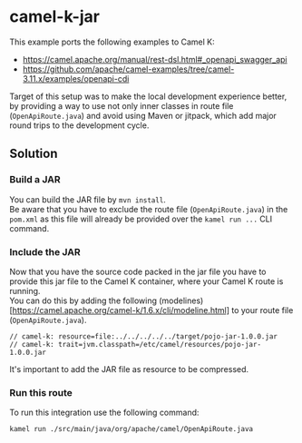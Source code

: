 # camel-k-jar
This example ports the following examples to Camel K:
- https://camel.apache.org/manual/rest-dsl.html#_openapi_swagger_api
- https://github.com/apache/camel-examples/tree/camel-3.11.x/examples/openapi-cdi

Target of this setup was to make the local development experience better,
by providing a way to use not only inner classes in route file (`OpenApiRoute.java`) and avoid using
Maven or jitpack, which add major round trips to the development cycle.

## Solution
### Build a JAR
You can build the JAR file by `mvn install`.  
Be aware that you have to exclude the route file (`OpenApiRoute.java`) in the `pom.xml` as this file will already be provided over the
`kamel run ...` CLI command.

### Include the JAR
Now that you have the source code packed in the jar file you have to provide this jar file to the Camel K container,
where your Camel K route is running.  
You can do this by adding the following (modelines)[https://camel.apache.org/camel-k/1.6.x/cli/modeline.html]
to your route file (`OpenApiRoute.java`).
```
// camel-k: resource=file:../../../../../target/pojo-jar-1.0.0.jar
// camel-k: trait=jvm.classpath=/etc/camel/resources/pojo-jar-1.0.0.jar
```
It's important to add the JAR file as resource to be compressed.

### Run this route
To run this integration use the following command:
```bash
kamel run ./src/main/java/org/apache/camel/OpenApiRoute.java
```
